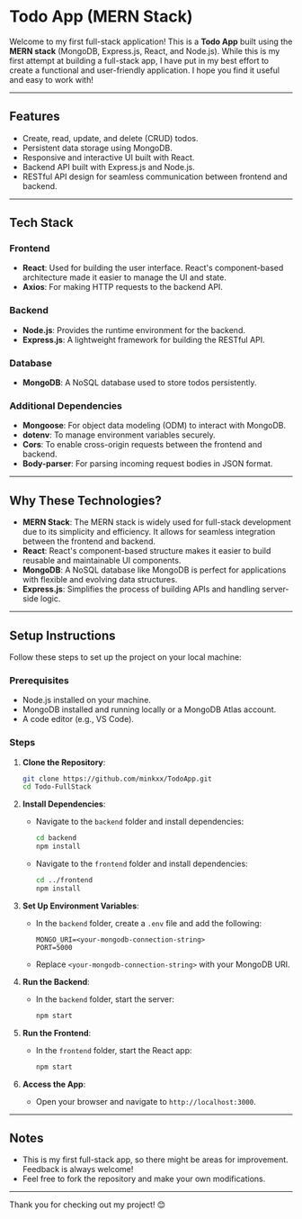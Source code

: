 # Todo App (MERN Stack)

Welcome to my first full-stack application! This is a **Todo App** built using the **MERN stack** (MongoDB, Express.js, React, and Node.js). While this is my first attempt at building a full-stack app, I have put in my best effort to create a functional and user-friendly application. I hope you find it useful and easy to work with!

---

## Features

- Create, read, update, and delete (CRUD) todos.
- Persistent data storage using MongoDB.
- Responsive and interactive UI built with React.
- Backend API built with Express.js and Node.js.
- RESTful API design for seamless communication between frontend and backend.

---

## Tech Stack

### Frontend
- **React**: Used for building the user interface. React's component-based architecture made it easier to manage the UI and state.
- **Axios**: For making HTTP requests to the backend API.

### Backend
- **Node.js**: Provides the runtime environment for the backend.
- **Express.js**: A lightweight framework for building the RESTful API.

### Database
- **MongoDB**: A NoSQL database used to store todos persistently.

### Additional Dependencies
- **Mongoose**: For object data modeling (ODM) to interact with MongoDB.
- **dotenv**: To manage environment variables securely.
- **Cors**: To enable cross-origin requests between the frontend and backend.
- **Body-parser**: For parsing incoming request bodies in JSON format.

---

## Why These Technologies?

- **MERN Stack**: The MERN stack is widely used for full-stack development due to its simplicity and efficiency. It allows for seamless integration between the frontend and backend.
- **React**: React's component-based structure makes it easier to build reusable and maintainable UI components.
- **MongoDB**: A NoSQL database like MongoDB is perfect for applications with flexible and evolving data structures.
- **Express.js**: Simplifies the process of building APIs and handling server-side logic.

---

## Setup Instructions

Follow these steps to set up the project on your local machine:

### Prerequisites
- Node.js installed on your machine.
- MongoDB installed and running locally or a MongoDB Atlas account.
- A code editor (e.g., VS Code).

### Steps
1. **Clone the Repository**:
    ```bash
    git clone https://github.com/minkxx/TodoApp.git
    cd Todo-FullStack
    ```

2. **Install Dependencies**:
    - Navigate to the `backend` folder and install dependencies:
      ```bash
      cd backend
      npm install
      ```
    - Navigate to the `frontend` folder and install dependencies:
      ```bash
      cd ../frontend
      npm install
      ```

3. **Set Up Environment Variables**:
    - In the `backend` folder, create a `.env` file and add the following:
      ```
      MONGO_URI=<your-mongodb-connection-string>
      PORT=5000
      ```
    - Replace `<your-mongodb-connection-string>` with your MongoDB URI.

4. **Run the Backend**:
    - In the `backend` folder, start the server:
      ```bash
      npm start
      ```

5. **Run the Frontend**:
    - In the `frontend` folder, start the React app:
      ```bash
      npm start
      ```

6. **Access the App**:
    - Open your browser and navigate to `http://localhost:3000`.

---

## Notes

- This is my first full-stack app, so there might be areas for improvement. Feedback is always welcome!
- Feel free to fork the repository and make your own modifications.

---

Thank you for checking out my project! 😊  